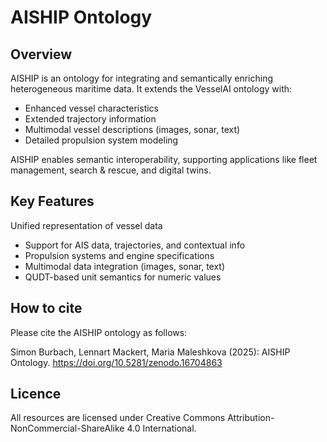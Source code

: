 # AISHIP Ontology

## Overview
AISHIP is an ontology for integrating and semantically enriching heterogeneous maritime data. It extends the VesselAI ontology with:

* Enhanced vessel characteristics
* Extended trajectory information
* Multimodal vessel descriptions (images, sonar, text)
* Detailed propulsion system modeling

AISHIP enables semantic interoperability, supporting applications like fleet management, search & rescue, and digital twins.

## Key Features
Unified representation of vessel data

* Support for AIS data, trajectories, and contextual info
* Propulsion systems and engine specifications
* Multimodal data integration (images, sonar, text)
* QUDT-based unit semantics for numeric values


## How to cite
Please cite the AISHIP ontology as follows:

Simon Burbach, Lennart Mackert, Maria Maleshkova (2025): AISHIP Ontology. https://doi.org/10.5281/zenodo.16704863


## Licence
All resources are licensed under Creative Commons Attribution-NonCommercial-ShareAlike 4.0 International.